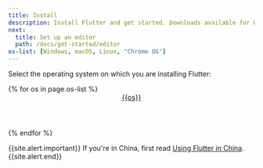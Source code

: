 ```yaml
---
title: Install
description: Install Flutter and get started. Downloads available for Windows, macOS, Linux, and Chrome OS operating systems.
next:
  title: Set up an editor
  path: /docs/get-started/editor
os-list: [Windows, macOS, Linux, "Chrome OS"]
---
```


Select the operating system on which you are installing Flutter:

<div class="card-deck mb-8">
{% for os in page.os-list %}
  <a class="card" id="install-{{os | downcase}}" href="/docs/get-started/install/{{os | remove: ' ' | downcase}}">
    <div class="card-body">
      <header class="card-title text-center m-0">
        <span class="d-block h1">
          <i class="fab fa-{{os | downcase}}"></i>
        </span>
        <span class="text-muted text-nowrap">{{os}}</span>
      </header>
    </div>
  </a>
{% endfor %}
</div>

{{site.alert.important}}
  If you're in China, first read [Using Flutter in China][].
{{site.alert.end}}

[Using Flutter in China]: /community/china
